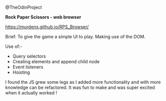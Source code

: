 @TheOdinProject

<strong>Rock Paper Scissors - web browser</strong>

https://murdens.github.io/RPS_Browser/

Brief: To give the game a simple UI to play.  Making use of the DOM.

Use of:-
- Query selectors
- Creating elements and append child node
- Event listeners
- Hoisting

I found the JS grew some legs as I added more functionality and with more knowledge can be refactored.  It was fun to make and was super excited when it actually worked !
